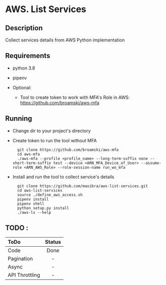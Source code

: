 # __AWS. List Services__
## Description

   Collect services details from AWS
   Python implementation
## Requirements
* python 3.8 
* pipenv
* Optional:

    * Tool to create token to work with MFA's Role in AWS: https://github.com/broamski/aws-mfa

## Running
* Change dir to your project's directory
* Create token to run the tool without MFA

        git clone https://github.com/broamski/aws-mfa
        cd aws-mfa
        ./aws-mfa --profile <profile_name> --long-term-suffix none --short-term-suffix test --device <ARN_MFA_Device_of_User> --assume-role <ARN_AWS_Role> --role-session-name run_wo_mfa


* Install and run the tool to collect service's details

        git clone https://github.com/maxibra/aws-list-services.git
        cd aws-list-services
        source ./define_aws_access.sh
        pipenv install
        pipenv shell
        python setup.py install
        ./aws-ls --help


## __TODO__ :
|ToDo|Status|
| :- | :-: |
| Code| Done|
| Pagination| -|
| Async| -|
| API Throttling| -|
